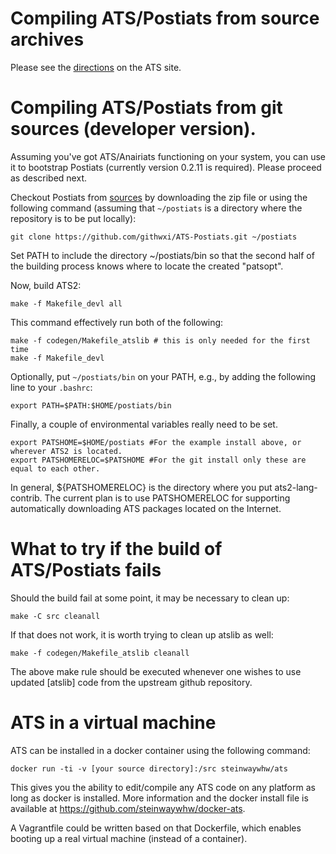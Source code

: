 Compiling ATS/Postiats from source archives
===================================

Please see the [directions][1] on the ATS site. 

Compiling ATS/Postiats from git sources (developer version).
===================================


Assuming you've got ATS/Anairiats functioning on your system, you can use it to bootstrap Postiats (currently version 0.2.11 is required). Please proceed as described next.

Checkout Postiats from [sources][2] by downloading the zip file or using the following command (assuming that `~/postiats` is a directory where the repository is to be put locally):


    git clone https://github.com/githwxi/ATS-Postiats.git ~/postiats

Set PATH to include the directory ~/postiats/bin so that the second half of the building process knows where to locate the created "patsopt".

Now, build ATS2:

```
make -f Makefile_devl all
```
This command effectively run both of the following:

```
make -f codegen/Makefile_atslib # this is only needed for the first time
make -f Makefile_devl
```

Optionally, put `~/postiats/bin` on your PATH, e.g., by adding the following line to your `.bashrc`:

    export PATH=$PATH:$HOME/postiats/bin

Finally, a couple of environmental variables really need to be set. 

    export PATSHOME=$HOME/postiats #For the example install above, or wherever ATS2 is located.
    export PATSHOMERELOC=$PATSHOME #For the git install only these are equal to each other.

In general, ${PATSHOMERELOC} is the directory where you put ats2-lang-contrib.
The current plan is to use PATSHOMERELOC for supporting automatically downloading ATS packages located on the Internet.

What to try if the build of ATS/Postiats fails
===================================

Should the build fail at some point, it may be necessary to clean up:

    make -C src cleanall

If that does not work, it is worth trying to clean up atslib as well:

    make -f codegen/Makefile_atslib cleanall

The above make rule should be executed whenever one wishes to use updated [atslib] code from the upstream github repository.

ATS in a virtual machine
===================================
ATS can be installed in a docker container using the following command:

```
docker run -ti -v [your source directory]:/src steinwaywhw/ats 
```

This gives you the ability to edit/compile any ATS code on any platform as long as docker is installed.
More information and the docker install file is available at https://github.com/steinwaywhw/docker-ats. 

A Vagrantfile could be written based on that Dockerfile, which enables booting up a real virtual machine (instead of a container).

[1]: http://www.ats-lang.org/DOWNLOAD
[2]: https://github.com/githwxi/ATS-Postiats
